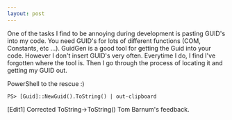 ```yaml
---
layout: post
---
```

One of the tasks I find to be annoying during development is pasting GUID's into my code.  You need GUID's for lots of different functions (COM, Constants, etc ...).  GuidGen is a good tool for getting the Guid into your code.  However I don't insert GUID's very often.  Everytime I do, I find I've forgotten where the tool is.  Then I go through the process of locating it and getting my GUID out.

PowerShell to the rescue :)

    PS> [Guid]::NewGuid().ToString() | out-clipboard

[Edit1] Corrected ToString->ToString() Tom Barnum's feedback.

